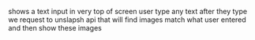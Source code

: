 shows a text input in very top of screen user type any text after they type we request to unslapsh api that will find images match what user entered and then show these images

